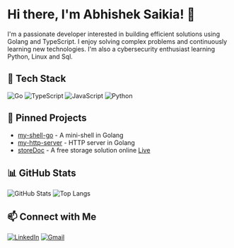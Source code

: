 # Hi there, I'm Abhishek Saikia! 👋

I'm a passionate developer interested in building efficient solutions using Golang and TypeScript. I enjoy solving complex problems and continuously learning new technologies. I'm also a cybersecurity enthusiast learning Python, Linux and Sql.

## 🚀 Tech Stack
![Go](https://img.shields.io/badge/-Go-00ADD8?style=flat&logo=go&logoColor=white) ![TypeScript](https://img.shields.io/badge/-TypeScript-007ACC?style=flat&logo=typescript&logoColor=white) ![JavaScript](https://img.shields.io/badge/-JavaScript-F7DF1E?style=flat&logo=javascript&logoColor=black) ![Python](https://img.shields.io/badge/-Python-3776AB?style=flat&logo=python&logoColor=white)


## 📌 Pinned Projects
- [my-shell-go](https://github.com/KingrogKDR/my-shell-go) - A mini-shell in Golang
- [my-http-server](https://github.com/KingrogKDR/my-http-server) - HTTP server in Golang
- [storeDoc](https://github.com/KingrogKDR/storeDoc) - A free storage solution online [Live](https://store-hxsj5u5oa-kingrogkdrs-projects.vercel.app)

## 📊 GitHub Stats
![GitHub Stats](https://github-readme-stats.vercel.app/api?username=KingrogKDR&show_icons=true&theme=radical)
![Top Langs](https://github-readme-stats.vercel.app/api/top-langs/?username=KingrogKDR&layout=compact&theme=radical)

## 📫 Connect with Me
[![LinkedIn](https://img.shields.io/badge/-LinkedIn-0077B5?style=flat&logo=linkedin&logoColor=white)](https://www.linkedin.com/in/abhishek-saikia-268832279/) [![Gmail](https://img.shields.io/badge/-Gmail-D14836?style=flat&logo=gmail&logoColor=white)](mailto:abhisheksaikia766@gmail.com)



